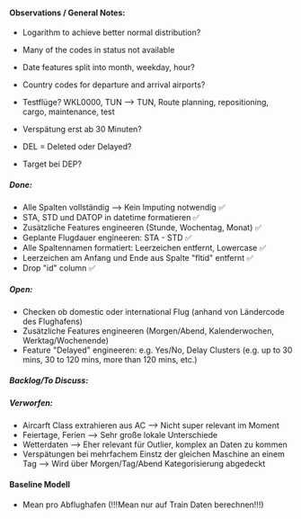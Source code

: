 #### Observations / General Notes:

- Logarithm to achieve better normal distribution?

- Many of the codes in status not available
- Date features split into month, weekday, hour?

- Country codes for departure and arrival airports?

- Testflüge? WKL0000, TUN --> TUN, Route planning, repositioning, cargo, maintenance, test
- Verspätung erst ab 30 Minuten?

- DEL = Deleted oder Delayed?
- Target bei DEP?



##### Done:
- Alle Spalten vollständig --> Kein Imputing notwendig ✅
- STA, STD und DATOP in datetime formatieren ✅
- Zusätzliche Features engineeren (Stunde, Wochentag, Monat) ✅
- Geplante Flugdauer engineeren: STA - STD ✅
- Alle Spaltennamen formatiert: Leerzeichen entfernt, Lowercase ✅
- Leerzeichen am Anfang und Ende aus Spalte "fltid" entfernt ✅
- Drop "id" column ✅

##### Open:
- Checken ob domestic oder international Flug (anhand von Ländercode des Flughafens)
- Zusätzliche Features engineeren (Morgen/Abend, Kalenderwochen, Werktag/Wochenende)
- Feature "Delayed" engineeren: e.g. Yes/No, Delay Clusters (e.g. up to 30 mins, 30 to 120 mins, more than 120 mins, etc.)

##### Backlog/To Discuss:


##### Verworfen:
- Aircarft Class extrahieren aus AC --> Nicht super relevant im Moment
- Feiertage, Ferien --> Sehr große lokale Unterschiede
- Wetterdaten --> Eher relevant für Outlier, komplex an Daten zu kommen
- Verspätungen bei mehrfachem Einstz der gleichen Maschine an einem Tag --> Wird über Morgen/Tag/Abend Kategorisierung abgedeckt


#### Baseline Modell
- Mean pro Abflughafen (!!!Mean nur auf Train Daten berechnen!!!)